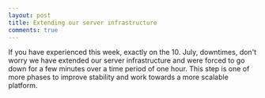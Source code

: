 ```yaml
---
layout: post
title: Extending our server infrastructure
comments: true
---
```


If you have experienced this week, exactly on the 10. July, downtimes, don't worry
we have extended our server infrastructure and were forced to go down for a few minutes
over a time period of one hour. This step is one of more phases to improve stability
and work towards a more scalable platform.
